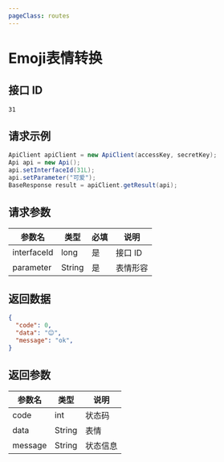 ```yaml
---
pageClass: routes
---
```


# Emoji表情转换 <Badge text="正常" type="tip"/>

## 接口 ID

``` 
31
```

## 请求示例

``` java
ApiClient apiClient = new ApiClient(accessKey, secretKey);
Api api = new Api();
api.setInterfaceId(31L);
api.setParameter("可爱");
BaseResponse result = apiClient.getResult(api);
```

## 请求参数

| 参数名      | 类型   | 必填 | 说明     |
| ----------- | ------ | ---- | -------- |
| interfaceId | long   | 是   | 接口 ID  |
| parameter   | String | 是   | 表情形容 |

## 返回数据

``` json
{
  "code": 0,
  "data": "😊",
  "message": "ok",
}
```

## 返回参数

| 参数名  | 类型   | 说明     |
| ------- | ------ | -------- |
| code    | int    | 状态码   |
| data    | String | 表情     |
| message | String | 状态信息 |

<ads></ads>